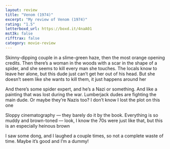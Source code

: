 ```yaml
---
layout: review
title: "Venom (1974)"
excerpt: "My review of Venom (1974)"
rating: "1.5"
letterboxd_url: https://boxd.it/4naA01
mst3k: false
rifftrax: false
category: movie-review
---
```


Skinny-dipping couple in a slime-green haze, then the most orange opening credits. Then there’s a woman in the woods with a scar in the shape of a spider, and she seems to kill every man she touches. The locals know to leave her alone, but this dude just can’t get her out of his head. But she doesn’t seem like she wants to kill them, it just happens around her

And there’s some spider expert, and he’s a Nazi or something. And like a painting that was lost during the war. Lumberjack dudes are fighting the main dude. Or maybe they’re Nazis too? I don’t know I lost the plot on this one

Sloppy cinematography — they barely do it by the book. Everything is so muddy and brown-toned — look, I know the 70s were just like that, but this is an especially heinous brown

I saw some dong, and I laughed a couple times, so not a complete waste of time. Maybe it’s good and I’m a dummy!
